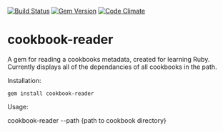 [![Build Status](https://secure.travis-ci.org/keviny22/cookbook-reader.png)](http://travis-ci.org/keviny22/cookbook-reader)
[![Gem Version](https://badge.fury.io/rb/cookbook-reader.png)](http://badge.fury.io/rb/cookbook-reader)
[![Code Climate](https://codeclimate.com/github/keviny22/cookbook-reader.png)](https://codeclimate.com/github/keviny22/cookbook-reader)


cookbook-reader
===============

A gem for reading a cookbooks metadata, created for learning Ruby.
Currently displays all of the dependancies of all cookbooks in the path.

Installation:

`gem install cookbook-reader`

Usage:

cookbook-reader --path {path to cookbook directory}


